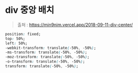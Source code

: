 # div 중앙 배치

> 출처 : https://min9nim.vercel.app/2018-09-11-div-center/



```css
position: fixed;
top: 50%;
left: 50%;
-webkit-transform: translate(-50%, -50%);
-ms-transform: translate(-50%, -50%);
-moz-transform: translate(-50%, -50%);
-o-transform: translate(-50%, -50%);
transform: translate(-50%, -50%);
```

